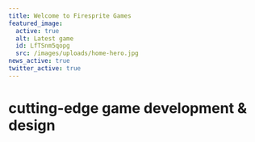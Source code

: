```yaml
---
title: Welcome to Firesprite Games
featured_image:
  active: true
  alt: Latest game
  id: LfTSnm5qopg
  src: /images/uploads/home-hero.jpg
news_active: true
twitter_active: true
---
```

# cutting-edge game development & design
